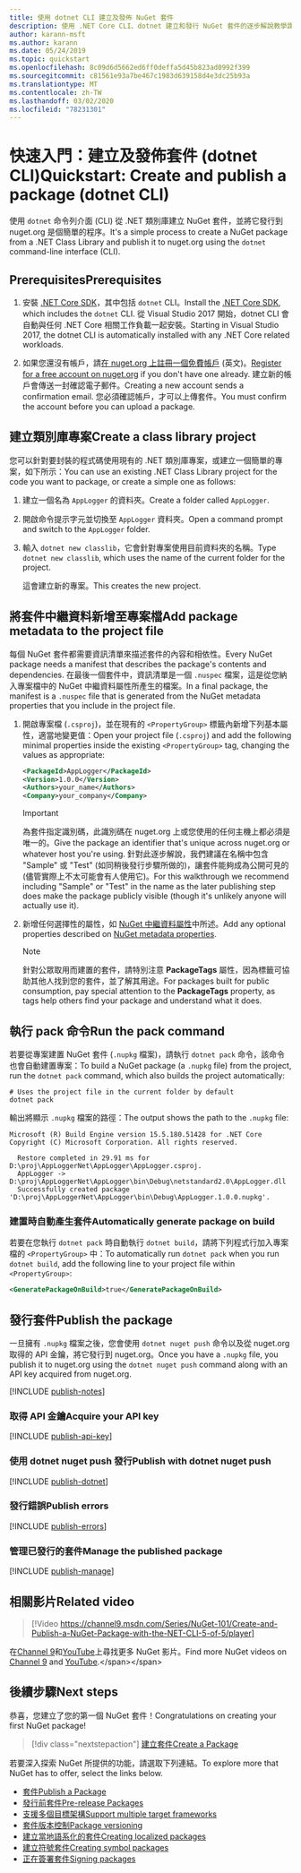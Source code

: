 ```yaml
---
title: 使用 dotnet CLI 建立及發佈 NuGet 套件
description: 使用 .NET Core CLI、dotnet 建立和發行 NuGet 套件的逐步解說教學課程。
author: karann-msft
ms.author: karann
ms.date: 05/24/2019
ms.topic: quickstart
ms.openlocfilehash: 8c09d6d5662ed6ff0deffa5d45b823ad0992f399
ms.sourcegitcommit: c81561e93a7be467c1983d639158d4e3dc25b93a
ms.translationtype: MT
ms.contentlocale: zh-TW
ms.lasthandoff: 03/02/2020
ms.locfileid: "78231301"
---
```

# <a name="quickstart-create-and-publish-a-package-dotnet-cli"></a><span data-ttu-id="6c109-103">快速入門：建立及發佈套件 (dotnet CLI)</span><span class="sxs-lookup"><span data-stu-id="6c109-103">Quickstart: Create and publish a package (dotnet CLI)</span></span>

<span data-ttu-id="6c109-104">使用 `dotnet` 命令列介面 (CLI) 從 .NET 類別庫建立 NuGet 套件，並將它發行到 nuget.org 是個簡單的程序。</span><span class="sxs-lookup"><span data-stu-id="6c109-104">It's a simple process to create a NuGet package from a .NET Class Library and publish it to nuget.org using the `dotnet` command-line interface (CLI).</span></span>

## <a name="prerequisites"></a><span data-ttu-id="6c109-105">Prerequisites</span><span class="sxs-lookup"><span data-stu-id="6c109-105">Prerequisites</span></span>

1. <span data-ttu-id="6c109-106">安裝 [.NET Core SDK](https://www.microsoft.com/net/download/)，其中包括 `dotnet` CLI。</span><span class="sxs-lookup"><span data-stu-id="6c109-106">Install the [.NET Core SDK](https://www.microsoft.com/net/download/), which includes the `dotnet` CLI.</span></span> <span data-ttu-id="6c109-107">從 Visual Studio 2017 開始，dotnet CLI 會自動與任何 .NET Core 相關工作負載一起安裝。</span><span class="sxs-lookup"><span data-stu-id="6c109-107">Starting in Visual Studio 2017, the dotnet CLI is automatically installed with any .NET Core related workloads.</span></span>

1. <span data-ttu-id="6c109-108">如果您還沒有帳戶，請[在 nuget.org 上註冊一個免費帳戶](https://www.nuget.org/users/account/LogOn?returnUrl=%2F) \(英文\)。</span><span class="sxs-lookup"><span data-stu-id="6c109-108">[Register for a free account on nuget.org](https://www.nuget.org/users/account/LogOn?returnUrl=%2F) if you don't have one already.</span></span> <span data-ttu-id="6c109-109">建立新的帳戶會傳送一封確認電子郵件。</span><span class="sxs-lookup"><span data-stu-id="6c109-109">Creating a new account sends a confirmation email.</span></span> <span data-ttu-id="6c109-110">您必須確認帳戶，才可以上傳套件。</span><span class="sxs-lookup"><span data-stu-id="6c109-110">You must confirm the account before you can upload a package.</span></span>

## <a name="create-a-class-library-project"></a><span data-ttu-id="6c109-111">建立類別庫專案</span><span class="sxs-lookup"><span data-stu-id="6c109-111">Create a class library project</span></span>

<span data-ttu-id="6c109-112">您可以針對要封裝的程式碼使用現有的 .NET 類別庫專案，或建立一個簡單的專案，如下所示：</span><span class="sxs-lookup"><span data-stu-id="6c109-112">You can use an existing .NET Class Library project for the code you want to package, or create a simple one as follows:</span></span>

1. <span data-ttu-id="6c109-113">建立一個名為 `AppLogger` 的資料夾。</span><span class="sxs-lookup"><span data-stu-id="6c109-113">Create a folder called `AppLogger`.</span></span>

1. <span data-ttu-id="6c109-114">開啟命令提示字元並切換至 `AppLogger` 資料夾。</span><span class="sxs-lookup"><span data-stu-id="6c109-114">Open a command prompt and switch to the `AppLogger` folder.</span></span>

1. <span data-ttu-id="6c109-115">輸入 `dotnet new classlib`，它會針對專案使用目前資料夾的名稱。</span><span class="sxs-lookup"><span data-stu-id="6c109-115">Type `dotnet new classlib`, which uses the name of the current folder for the project.</span></span>

   <span data-ttu-id="6c109-116">這會建立新的專案。</span><span class="sxs-lookup"><span data-stu-id="6c109-116">This creates the new project.</span></span>

## <a name="add-package-metadata-to-the-project-file"></a><span data-ttu-id="6c109-117">將套件中繼資料新增至專案檔</span><span class="sxs-lookup"><span data-stu-id="6c109-117">Add package metadata to the project file</span></span>

<span data-ttu-id="6c109-118">每個 NuGet 套件都需要資訊清單來描述套件的內容和相依性。</span><span class="sxs-lookup"><span data-stu-id="6c109-118">Every NuGet package needs a manifest that describes the package's contents and dependencies.</span></span> <span data-ttu-id="6c109-119">在最後一個套件中，資訊清單是一個 `.nuspec` 檔案，這是從您納入專案檔中的 NuGet 中繼資料屬性所產生的檔案。</span><span class="sxs-lookup"><span data-stu-id="6c109-119">In a final package, the manifest is a `.nuspec` file that is generated from the NuGet metadata properties that you include in the project file.</span></span>

1. <span data-ttu-id="6c109-120">開啟專案檔 (`.csproj`)，並在現有的 `<PropertyGroup>` 標籤內新增下列基本屬性，適當地變更值：</span><span class="sxs-lookup"><span data-stu-id="6c109-120">Open your project file (`.csproj`) and add the following minimal properties inside the existing `<PropertyGroup>` tag, changing the values as appropriate:</span></span>

    ```xml
    <PackageId>AppLogger</PackageId>
    <Version>1.0.0</Version>
    <Authors>your_name</Authors>
    <Company>your_company</Company>
    ```

    > [!Important]
    > <span data-ttu-id="6c109-121">為套件指定識別碼，此識別碼在 nuget.org 上或您使用的任何主機上都必須是唯一的。</span><span class="sxs-lookup"><span data-stu-id="6c109-121">Give the package an identifier that's unique across nuget.org or whatever host you're using.</span></span> <span data-ttu-id="6c109-122">針對此逐步解說，我們建議在名稱中包含 "Sample" 或 "Test" (如同稍後發行步驟所做的)，讓套件能夠成為公開可見的 (儘管實際上不太可能會有人使用它)。</span><span class="sxs-lookup"><span data-stu-id="6c109-122">For this walkthrough we recommend including "Sample" or "Test" in the name as the later publishing step does make the package publicly visible (though it's unlikely anyone will actually use it).</span></span>

1. <span data-ttu-id="6c109-123">新增任何選擇性的屬性，如 [NuGet 中繼資料屬性](/dotnet/core/tools/csproj#nuget-metadata-properties)中所述。</span><span class="sxs-lookup"><span data-stu-id="6c109-123">Add any optional properties described on [NuGet metadata properties](/dotnet/core/tools/csproj#nuget-metadata-properties).</span></span>

    > [!Note]
    > <span data-ttu-id="6c109-124">針對公眾取用而建置的套件，請特別注意 **PackageTags** 屬性，因為標籤可協助其他人找到您的套件，並了解其用途。</span><span class="sxs-lookup"><span data-stu-id="6c109-124">For packages built for public consumption, pay special attention to the **PackageTags** property, as tags help others find your package and understand what it does.</span></span>

## <a name="run-the-pack-command"></a><span data-ttu-id="6c109-125">執行 pack 命令</span><span class="sxs-lookup"><span data-stu-id="6c109-125">Run the pack command</span></span>

<span data-ttu-id="6c109-126">若要從專案建置 NuGet 套件 (`.nupkg` 檔案)，請執行 `dotnet pack` 命令，該命令也會自動建置專案：</span><span class="sxs-lookup"><span data-stu-id="6c109-126">To build a NuGet package (a `.nupkg` file) from the project, run the `dotnet pack` command, which also builds the project automatically:</span></span>

```dotnetcli
# Uses the project file in the current folder by default
dotnet pack
```

<span data-ttu-id="6c109-127">輸出將顯示 `.nupkg` 檔案的路徑：</span><span class="sxs-lookup"><span data-stu-id="6c109-127">The output shows the path to the `.nupkg` file:</span></span>

```output
Microsoft (R) Build Engine version 15.5.180.51428 for .NET Core
Copyright (C) Microsoft Corporation. All rights reserved.

  Restore completed in 29.91 ms for D:\proj\AppLoggerNet\AppLogger\AppLogger.csproj.
  AppLogger -> D:\proj\AppLoggerNet\AppLogger\bin\Debug\netstandard2.0\AppLogger.dll
  Successfully created package 'D:\proj\AppLoggerNet\AppLogger\bin\Debug\AppLogger.1.0.0.nupkg'.
```

### <a name="automatically-generate-package-on-build"></a><span data-ttu-id="6c109-128">建置時自動產生套件</span><span class="sxs-lookup"><span data-stu-id="6c109-128">Automatically generate package on build</span></span>

<span data-ttu-id="6c109-129">若要在您執行 `dotnet pack` 時自動執行 `dotnet build`，請將下列程式行加入專案檔的 `<PropertyGroup>` 中：</span><span class="sxs-lookup"><span data-stu-id="6c109-129">To automatically run `dotnet pack` when you run `dotnet build`, add the following line to your project file within `<PropertyGroup>`:</span></span>

```xml
<GeneratePackageOnBuild>true</GeneratePackageOnBuild>
```

## <a name="publish-the-package"></a><span data-ttu-id="6c109-130">發行套件</span><span class="sxs-lookup"><span data-stu-id="6c109-130">Publish the package</span></span>

<span data-ttu-id="6c109-131">一旦擁有 `.nupkg` 檔案之後，您會使用 `dotnet nuget push` 命令以及從 nuget.org 取得的 API 金鑰，將它發行到 nuget.org。</span><span class="sxs-lookup"><span data-stu-id="6c109-131">Once you have a `.nupkg` file, you publish it to nuget.org using the `dotnet nuget push` command along with an API key acquired from nuget.org.</span></span>

[!INCLUDE [publish-notes](includes/publish-notes.md)]

### <a name="acquire-your-api-key"></a><span data-ttu-id="6c109-132">取得 API 金鑰</span><span class="sxs-lookup"><span data-stu-id="6c109-132">Acquire your API key</span></span>

[!INCLUDE [publish-api-key](includes/publish-api-key.md)]

### <a name="publish-with-dotnet-nuget-push"></a><span data-ttu-id="6c109-133">使用 dotnet nuget push 發行</span><span class="sxs-lookup"><span data-stu-id="6c109-133">Publish with dotnet nuget push</span></span>

[!INCLUDE [publish-dotnet](includes/publish-dotnet.md)]

### <a name="publish-errors"></a><span data-ttu-id="6c109-134">發行錯誤</span><span class="sxs-lookup"><span data-stu-id="6c109-134">Publish errors</span></span>

[!INCLUDE [publish-errors](includes/publish-errors.md)]

### <a name="manage-the-published-package"></a><span data-ttu-id="6c109-135">管理已發行的套件</span><span class="sxs-lookup"><span data-stu-id="6c109-135">Manage the published package</span></span>

[!INCLUDE [publish-manage](includes/publish-manage.md)]

## <a name="related-video"></a><span data-ttu-id="6c109-136">相關影片</span><span class="sxs-lookup"><span data-stu-id="6c109-136">Related video</span></span>

> [!Video https://channel9.msdn.com/Series/NuGet-101/Create-and-Publish-a-NuGet-Package-with-the-NET-CLI-5-of-5/player]

<span data-ttu-id="6c109-137">在[Channel 9](https://channel9.msdn.com/Series/NuGet-101)和[YouTube](https://www.youtube.com/playlist?list=PLdo4fOcmZ0oVLvfkFk8O9h6v2Dcdh2bh_)上尋找更多 NuGet 影片。</span><span class="sxs-lookup"><span data-stu-id="6c109-137">Find more NuGet videos on [Channel 9](https://channel9.msdn.com/Series/NuGet-101) and [YouTube](https://www.youtube.com/playlist?list=PLdo4fOcmZ0oVLvfkFk8O9h6v2Dcdh2bh_).</span></span>

## <a name="next-steps"></a><span data-ttu-id="6c109-138">後續步驟</span><span class="sxs-lookup"><span data-stu-id="6c109-138">Next steps</span></span>

<span data-ttu-id="6c109-139">恭喜，您建立了您的第一個 NuGet 套件！</span><span class="sxs-lookup"><span data-stu-id="6c109-139">Congratulations on creating your first NuGet package!</span></span>

> [!div class="nextstepaction"]
> [<span data-ttu-id="6c109-140">建立套件</span><span class="sxs-lookup"><span data-stu-id="6c109-140">Create a Package</span></span>](../create-packages/creating-a-package-dotnet-cli.md)

<span data-ttu-id="6c109-141">若要深入探索 NuGet 所提供的功能，請選取下列連結。</span><span class="sxs-lookup"><span data-stu-id="6c109-141">To explore more that NuGet has to offer, select the links below.</span></span>

- [<span data-ttu-id="6c109-142">套件</span><span class="sxs-lookup"><span data-stu-id="6c109-142">Publish a Package</span></span>](../nuget-org/publish-a-package.md)
- [<span data-ttu-id="6c109-143">發行前套件</span><span class="sxs-lookup"><span data-stu-id="6c109-143">Pre-release Packages</span></span>](../create-packages/Prerelease-Packages.md)
- [<span data-ttu-id="6c109-144">支援多個目標架構</span><span class="sxs-lookup"><span data-stu-id="6c109-144">Support multiple target frameworks</span></span>](../create-packages/multiple-target-frameworks-project-file.md)
- [<span data-ttu-id="6c109-145">套件版本控制</span><span class="sxs-lookup"><span data-stu-id="6c109-145">Package versioning</span></span>](../concepts/package-versioning.md)
- [<span data-ttu-id="6c109-146">建立當地語系化的套件</span><span class="sxs-lookup"><span data-stu-id="6c109-146">Creating localized packages</span></span>](../create-packages/creating-localized-packages.md)
- [<span data-ttu-id="6c109-147">建立符號套件</span><span class="sxs-lookup"><span data-stu-id="6c109-147">Creating symbol packages</span></span>](../create-packages/symbol-packages-snupkg.md)
- [<span data-ttu-id="6c109-148">正在簽署套件</span><span class="sxs-lookup"><span data-stu-id="6c109-148">Signing packages</span></span>](../create-packages/Sign-a-package.md)
